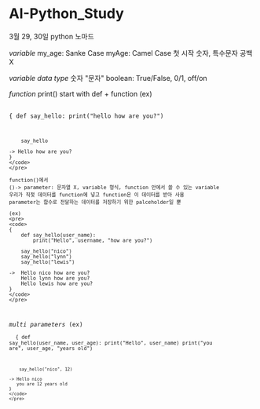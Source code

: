 # AI-Python_Study
3월 29, 30일 python 노마드

*variable*
    my_age: Sanke Case
    myAge: Camel Case
    첫 시작 숫자, 특수문자 공백 X

*variable data type*
    숫자
    "문자"
    boolean: True/False, 0/1, off/on

*function*
    print()
    start with def + function
    (ex)
    <pre>
    <code>
    {
        def say_hello:
            print("hello how are you?")

        say_hello

    -> Hello how are you?
    }
    </code>
    </pre>

    function()에서
    ()-> parameter: 문자열 X, variable 형식, function 안에서 쓸 수 있는 variable
    우리가 직젖 데이터를 function에 넣고 function은 이 데이터를 받아 사용
    parameter는 함수로 전달하는 데이터를 저장하기 위한 palceholder일 뿐

    (ex)
    <pre>
    <code>
    {
        def say_hello(user_name):
            print("Hello", username, "how are you?")

        say_hello("nico")
        say_hello("lynn")
        say_hello("lewis")

    ->  Hello nico how are you?
        Hello lynn how are you?
        Hello lewis how are you?
    }
    </code>
    </pre>

*multi parameters*
    (ex)
    <pre>
    <code>
    {
        def say_hello(user_name, user_age):
            print("Hello", user_name)
            print("you are", user_age, "years old")

        say_hello("nico", 12)

    -> Hello nico
       you are 12 years old
    }
    </code>
    </pre>
